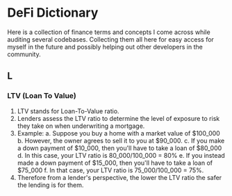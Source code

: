 # DeFi Dictionary

Here is a collection of finance terms and concepts I come across while auditing several codebases. Collecting them all here for easy access for myself in the future and possibly helping out other developers in the community.

## L

### LTV (Loan To Value)

1. LTV stands for Loan-To-Value ratio.
2. Lenders assess the LTV ratio to determine the level of exposure to risk they take on when underwriting a mortgage.
3. Example:
    a. Suppose you buy a home with a market value of $100_000
    b. However, the owner agrees to sell it to you at $90_000.
    c. If you make a down payment of $10_000, then you'll have to take a loan of $80_000
    d. In this case, your LTV ratio is 80_000/100_000 = 80%
    e. If you instead made a down payment of $15_000, then you'll have to take a loan of $75_000
    f. In that case, your LTV ratio is 75_000/100_000 = 75%.
4. Therefore from a lender's perspective, the lower the LTV ratio the safer the lending is for them.